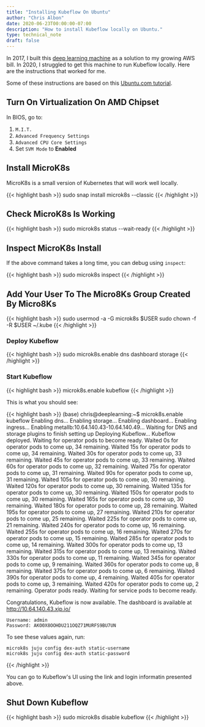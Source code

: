 ```yaml
---
title: "Installing Kubeflow On Ubuntu"
author: "Chris Albon"
date: 2020-06-23T00:00:00-07:00
description: "How to install Kubeflow locally on Ubuntu."
type: technical_note
draft: false
---
```


In 2017, I built this [deep learning machine](https://pcpartpicker.com/user/chrisalbon/saved/yzLJVn) as a solution to my growing AWS bill. In 2020, I struggled to get this machine to run Kubeflow locally. Here are the instructions that worked for me.

Some of these instructions are based on this [Ubuntu.com tutorial](https://ubuntu.com/tutorials/deploy-kubeflow-ubuntu-windows-mac#3-install-microk8s).

## Turn On Virtualization On AMD Chipset

In BIOS, go to:

1. `M.I.T.`
2. `Advanced Frequency Settings`
2. `Advanced CPU Core Settings`
3. Set `SVM Mode` to **Enabled**

## Install MicroK8s

MicroK8s is a small version of Kubernetes that will work well locally.

{{< highlight bash >}}
sudo snap install microk8s --classic
{{< /highlight >}}

## Check MicroK8s Is Working

{{< highlight bash >}}
sudo microk8s status --wait-ready
{{< /highlight >}}

## Inspect MicroK8s Install

If the above command takes a long time, you can debug using `inspect`:

{{< highlight bash >}}
sudo microk8s inspect
{{< /highlight >}}

## Add Your User To The Micro8Ks Group Created By Micro8Ks

{{< highlight bash >}}
sudo usermod -a -G microk8s $USER
sudo chown -f -R $USER ~/.kube
{{< /highlight >}}

### Deploy Kubeflow

{{< highlight bash >}}
sudo microk8s.enable dns dashboard storage
{{< /highlight >}}

### Start Kubeflow

{{< highlight bash >}}
microk8s.enable kubeflow
{{< /highlight >}}

This is what you should see:

{{< highlight bash >}}
(base) chris@deeplearning:~$ microk8s.enable kubeflow
Enabling dns...
Enabling storage...
Enabling dashboard...
Enabling ingress...
Enabling metallb:10.64.140.43-10.64.140.49...
Waiting for DNS and storage plugins to finish setting up
Deploying Kubeflow...
Kubeflow deployed.
Waiting for operator pods to become ready.
Waited 0s for operator pods to come up, 34 remaining.
Waited 15s for operator pods to come up, 34 remaining.
Waited 30s for operator pods to come up, 33 remaining.
Waited 45s for operator pods to come up, 33 remaining.
Waited 60s for operator pods to come up, 32 remaining.
Waited 75s for operator pods to come up, 31 remaining.
Waited 90s for operator pods to come up, 31 remaining.
Waited 105s for operator pods to come up, 30 remaining.
Waited 120s for operator pods to come up, 30 remaining.
Waited 135s for operator pods to come up, 30 remaining.
Waited 150s for operator pods to come up, 30 remaining.
Waited 165s for operator pods to come up, 30 remaining.
Waited 180s for operator pods to come up, 28 remaining.
Waited 195s for operator pods to come up, 27 remaining.
Waited 210s for operator pods to come up, 25 remaining.
Waited 225s for operator pods to come up, 21 remaining.
Waited 240s for operator pods to come up, 16 remaining.
Waited 255s for operator pods to come up, 16 remaining.
Waited 270s for operator pods to come up, 15 remaining.
Waited 285s for operator pods to come up, 14 remaining.
Waited 300s for operator pods to come up, 13 remaining.
Waited 315s for operator pods to come up, 13 remaining.
Waited 330s for operator pods to come up, 11 remaining.
Waited 345s for operator pods to come up, 9 remaining.
Waited 360s for operator pods to come up, 8 remaining.
Waited 375s for operator pods to come up, 6 remaining.
Waited 390s for operator pods to come up, 4 remaining.
Waited 405s for operator pods to come up, 3 remaining.
Waited 420s for operator pods to come up, 2 remaining.
Operator pods ready.
Waiting for service pods to become ready.

Congratulations, Kubeflow is now available.
The dashboard is available at http://10.64.140.43.xip.io/

    Username: admin
    Password: AKO0X8OOHDU211OQZ71MURFS9BU7UN

To see these values again, run:

    microk8s juju config dex-auth static-username
    microk8s juju config dex-auth static-password
{{< /highlight >}}

You can go to Kubeflow's UI using the link and login informatin presented above.

## Shut Down Kubeflow

{{< highlight bash >}}
sudo microk8s disable kubeflow
{{< /highlight >}}